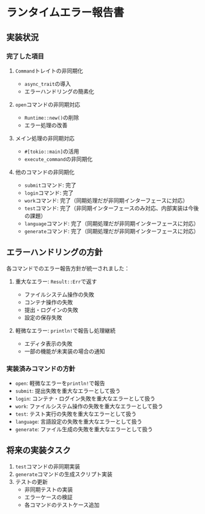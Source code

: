 # ランタイムエラー報告書

## 実装状況

### 完了した項目
1. `Command`トレイトの非同期化
   - `async_trait`の導入
   - エラーハンドリングの簡素化

2. `open`コマンドの非同期対応
   - `Runtime::new()`の削除
   - エラー処理の改善

3. メイン処理の非同期対応
   - `#[tokio::main]`の活用
   - `execute_command`の非同期化

4. 他のコマンドの非同期化
   - `submit`コマンド: 完了
   - `login`コマンド: 完了
   - `work`コマンド: 完了（同期処理だが非同期インターフェースに対応）
   - `test`コマンド: 完了（非同期インターフェースのみ対応、内部実装は今後の課題）
   - `language`コマンド: 完了（同期処理だが非同期インターフェースに対応）
   - `generate`コマンド: 完了（同期処理だが非同期インターフェースに対応）

## エラーハンドリングの方針
各コマンドでのエラー報告方針が統一されました：

1. 重大なエラー: `Result::Err`で返す
   - ファイルシステム操作の失敗
   - コンテナ操作の失敗
   - 提出・ログインの失敗
   - 設定の保存失敗

2. 軽微なエラー: `println!`で報告し処理継続
   - エディタ表示の失敗
   - 一部の機能が未実装の場合の通知

### 実装済みコマンドの方針
- `open`: 軽微なエラーを`println!`で報告
- `submit`: 提出失敗を重大なエラーとして扱う
- `login`: コンテナ・ログイン失敗を重大なエラーとして扱う
- `work`: ファイルシステム操作の失敗を重大なエラーとして扱う
- `test`: テスト実行の失敗を重大なエラーとして扱う
- `language`: 言語設定の失敗を重大なエラーとして扱う
- `generate`: ファイル生成の失敗を重大なエラーとして扱う

## 将来の実装タスク
1. `test`コマンドの非同期実装
2. `generate`コマンドの生成スクリプト実装
3. テストの更新
   - 非同期テストの実装
   - エラーケースの検証
   - 各コマンドのテストケース追加 